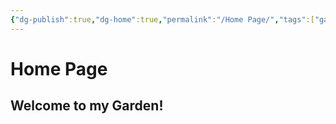 ```yaml
---
{"dg-publish":true,"dg-home":true,"permalink":"/Home Page/","tags":["gardenEntry"],"dgPassFrontmatter":true,"noteIcon":""}
---
```





# Home Page
## Welcome to my Garden!